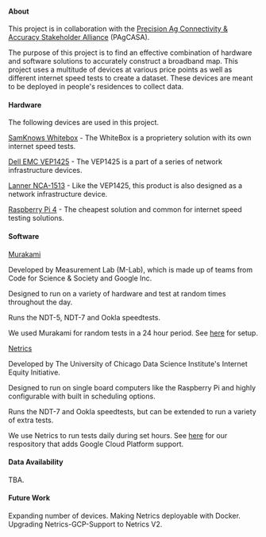 #### About
This project is in collaboration with the [Precision Ag Connectivity & Accuracy Stakeholder Alliance](https://www.pagcasa.org/pagcasa) (PAgCASA).


The purpose of this project is to find an effective combination of hardware and software solutions to accurately construct a broadband map. This project uses a multitude of devices at various price points as well as different internet speed tests to create a dataset. These devices are meant to be deployed in people's residences to collect data.


#### Hardware

The following devices are used in this project.

[SamKnows Whitebox](https://samknows.one/hc/en-gb/articles/360000451757-What-is-the-Whitebox-) - The WhiteBox is a proprietery solution with its own internet speed tests.


[Dell EMC VEP1425](https://www.delltechnologies.com/asset/en-my/products/networking/technical-support/dell_emc_networking_specsheet_vep1405.pdf) - The VEP1425 is a part of a series of network infrastructure devices. 


[Lanner NCA-1513](https://www.lannerinc.com/products/telecom-datacenter-appliances/vcpe-ucpe-platforms/nca-1513) - Like the VEP1425, this product is also designed as a network infrastructure device.


[Raspberry Pi 4](https://www.raspberrypi.com/products/raspberry-pi-4-model-b/) - The cheapest solution and common for internet speed testing solutions. 


#### Software


[Murakami](https://github.com/m-lab/murakami)

Developed by Measurement Lab (M-Lab), which is made up of teams from Code for Science & Society and Google Inc.

Designed to run on a variety of hardware and test at random times throughout the day. 

Runs the NDT-5, NDT-7 and Ookla speedtests.

We used Murakami for random tests in a 24 hour period. See [here](https://github.com/broadband-testing-capstone/murakami-config) for setup.



[Netrics](https://github.com/internet-equity/nm-exp-active-netrics)

Developed by The University of Chicago Data Science Institute's Internet Equity Initiative.

Designed to run on single board computers like the Raspberry Pi and highly configurable with built in scheduling options.

Runs the NDT-7 and Ookla speedtests, but can be extended to run a variety of extra tests.

We use Netrics to run tests daily during set hours. See [here](https://github.com/broadband-testing-capstone/Netrics-GCP-support) for our respository that adds Google Cloud Platform support. 


#### Data Availability

TBA.


#### Future Work

Expanding number of devices. Making Netrics deployable with Docker. Upgrading Netrics-GCP-Support to Netrics V2. 

